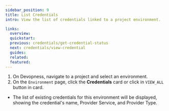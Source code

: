 ```yaml
---
sidebar_position: 9
title: List Credentials
intro: View the list of credentials linked to a project environment.

links:
  overview:
  quickstart:
  previous: credentials/get-credential-status
  next: credentials/view-credential
  guides:
  related:
  featured:
---
```


1. On Devopness, navigate to a project and select an environment.
1. On the `Environment` page, click the **Credentials** card or click in `VIEW_ALL` button in card.

  - The list of existing credentials for this environment will be displayed, showing the credential's name, Provider Service, and Provider Type.
